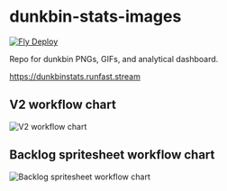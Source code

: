 # dunkbin-stats-images
[![Fly Deploy](https://github.com/WUOTE/dunkbin-stats-images/actions/workflows/main.yml/badge.svg?branch=main)](https://github.com/WUOTE/dunkbin-stats-images/actions/workflows/main.yml)

Repo for dunkbin PNGs, GIFs, and analytical dashboard.

https://dunkbinstats.runfast.stream

## V2 workflow chart
![V2 workflow chart](https://github.com/WUOTE/dunkbin-stats-images/assets/106106310/11b67e44-f96f-4fd2-9085-ab942fece0dc)

## Backlog spritesheet workflow chart
![Backlog spritesheet workflow chart](https://github.com/WUOTE/dunkbin-stats-images/assets/106106310/fe28b665-699f-478e-a043-f3280a6b30b3)
